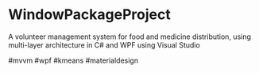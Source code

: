 # WindowPackageProject

A volunteer management system for food and medicine distribution, 
using multi-layer architecture in C# and WPF using Visual Studio 

#mvvm #wpf #kmeans #materialdesign 
